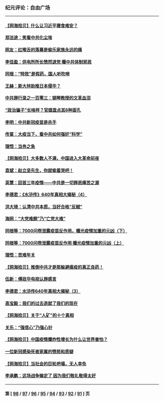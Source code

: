 ### 纪元评论：自由广场
---
#### [【网海拾贝】什么让习近平寝食难安？](../../pages/nsc993/n13907971.md) 
#### [郑法途：笑看中共化尘埃](../../pages/nsc993/n13908320.md) 
#### [网友：红喉舌的落幕是偷乐家族永远的痛](../../pages/nsc993/n13907887.md) 
#### [李佳盈：供电所所长愤然退党 曝中共体制邪恶](../../pages/nsc993/n13907773.md) 
#### [同根：“特效”是假药，国人听吹哨](../../pages/nsc993/n13907441.md) 
#### [王赫：斯大林助推日本侵华？](../../pages/nsc993/n13907493.md) 
#### [中共罪行录之一百零三：钢琴教授的文革血泪](../../pages/nsc993/n13907424.md) 
#### [“政治骗子”长啥样？官媒盘点其6种面孔](../../pages/nsc993/n13907349.md) 
#### [李明：中共新冠疫苗是杀手](../../pages/nsc993/n13906803.md) 
#### [传童：大疫当下，看中共如何强奸“科学”](../../pages/nsc993/n13906819.md) 
#### [理悟：当务之急](../../pages/nsc993/n13906801.md) 
#### [【网海拾贝】大多数人不满，中国进入大革命前夜](../../pages/nsc993/n13906786.md) 
#### [袁斌：赵立坚先生，你就偷着哭吧！](../../pages/nsc993/n13906775.md) 
#### [英慧：回首三年疫情——中共是一切罪恶痛苦之源](../../pages/nsc993/n13906161.md) 
#### [李德君：《水浒传》640年真相大揭秘（4）](../../pages/nsc993/n13906321.md) 
#### [洪大琦：认清中共本质，当好合格“反贼”](../../pages/nsc993/n13905942.md) 
#### [海网：“大党难题”乃“亡党大难”](../../pages/nsc993/n13905910.md) 
#### [同根等：7000问卷泄露疫苗反作用，曝光疫情加重的元凶（下）](../../pages/nsc993/n13905251.md) 
#### [同根等：7000问卷泄露疫苗反作用 曝光疫情加重的元凶（上）](../../pages/nsc993/n13904267.md) 
#### [理悟：苦难年关](../../pages/nsc993/n13904266.md) 
#### [【网海拾贝】推倒中共才是那躲避瘟疫的真正良药！](../../pages/nsc993/n13904240.md) 
#### [伍新：傅政华电视认罪感言](../../pages/nsc993/n13902996.md) 
#### [李德君：水浒传640年真相大揭秘（3）](../../pages/nsc993/n13902228.md) 
#### [高宝毅：我们的过去造就了我们的现在](../../pages/nsc993/n13902203.md) 
#### [【网海拾贝】关于“人矿”的十个真相](../../pages/nsc993/n13900677.md) 
#### [关乐：“强信心”乃强心针](../../pages/nsc993/n13901621.md) 
#### [【网海拾贝】中国疫情爆炸性增长为什么让世界害怕？](../../pages/nsc993/n13899974.md) 
#### [一位新冠感染死者家属的愤怒和质疑](../../pages/nsc993/n13899958.md) 
#### [【网海拾贝】当社会的巨轮坍塌，无人幸免](../../pages/nsc993/n13899195.md) 
#### [李承鹏：这场战争输定了 因为我们敬礼敬得太好](../../pages/nsc993/n13899465.md) 

---
#### 第 [ [98](./98.md) / [97](./97.md) / [96](./96.md) / [95](./95.md) / [94](./94.md) / [93](./93.md) / [92](./92.md) / [91](./91.md) ] 页
